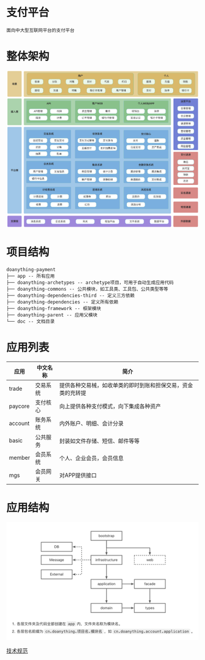 # 支付平台

    面向中大型互联网平台的支付平台

# 整体架构

![架构图](/doc/img/architecture.png)

# 项目结构
    doanything-payment
    ├── app -- 所有应用
    ├── doanything-archetypes -- archetype项目，可用于自动生成应用代码
    ├── doanything-commons -- 公共模块，如工具类、工具包、公共类型等等
    ├── doanything-dependencies-third -- 定义三方依赖
    ├── doanything-dependencies -- 定义所有依赖
    ├── doanything-framework -- 框架模块
    ├── doanything-parent -- 应用父模块
    └── doc -- 文档目录

# 应用列表

| 应用      | 中文名称 | 简介                             |
|---------|------|--------------------------------|
| trade   | 交易系统 | 提供各种交易械，如收单类的即时到账和担保交易，资金类的充转提 
| paycore | 支付核心 | 向上提供各种支付模式，向下集成各种资产            |
| account | 账务系统 | 内外账户、明细、会计分录                   |
| basic   | 公共服务 | 封装如文件存储、短信、邮件等等                |
| member  | 会员系统 | 个人、企业会员，会员信息                   |
| mgs     | 会员网关 | 对APP提供接口                       |


# 应用结构

![架构图](/doc/img/app-architecture.png)

[技术规范](https://www.yuque.com/fengyu-sfney/uc5srd/qfxlya2nx73cggl8?singleDoc#)
